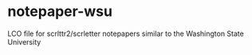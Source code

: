 # notepaper-wsu
LCO file for scrlttr2/scrletter notepapers similar to the Washington State University
